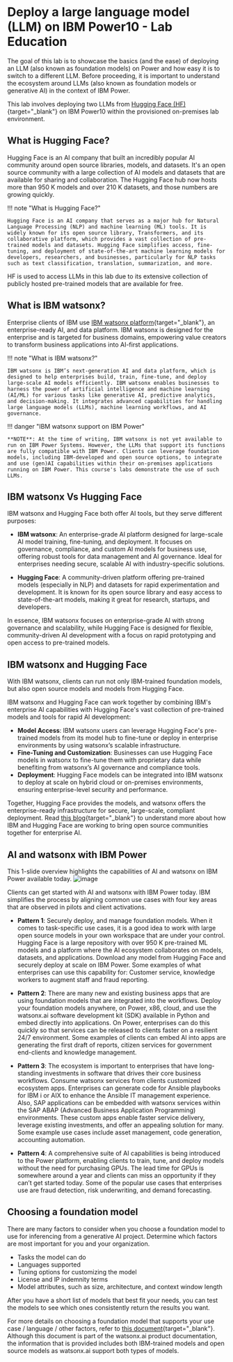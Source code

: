 # Deploy a large language model (LLM) on IBM Power10 - Lab Education

The goal of this lab is to showcase the basics (and the ease) of deploying an LLM (also known as foundation models) on Power and how easy it is to switch to a different LLM.
Before proceeding, it is important to understand the ecosystem around LLMs (also known as foundation models or generative AI) in the context of IBM Power.

This lab involves deploying two LLMs from [Hugging Face (HF)](https://huggingface.co/){target="_blank"} on IBM Power10 within the provisioned on-premises lab environment.

## What is Hugging Face?

Hugging Face is an AI company that built an incredibly popular AI community around open source libraries, models, and datasets.
It's an open source community with a large collection of AI models and datasets that are available for sharing and collaboration.
The Hugging Face hub now hosts more than 950 K models and over 210 K datasets, and those numbers are growing quickly.

!!! note "What is Hugging Face?"

    Hugging Face is an AI company that serves as a major hub for Natural Language Processing (NLP) and machine learning (ML) tools. It is widely known for its open source library, Transformers, and its collaborative platform, which provides a vast collection of pre-trained models and datasets. Hugging Face simplifies access, fine-tuning, and deployment of state-of-the-art machine learning models for developers, researchers, and businesses, particularly for NLP tasks such as text classification, translation, summarization, and more.

HF is used to access LLMs in this lab due to its extensive collection of publicly hosted pre-trained models that are available for free.

## What is IBM watsonx?

Enterprise clients of IBM use [IBM watsonx platform](https://www.ibm.com/watsonx){target="_blank"}, an enterprise-ready AI, and data platform.
IBM watsonx is designed for the enterprise and is targeted for business domains, empowering value creators to transform business applications into AI-first applications.

!!! note "What is IBM watsonx?"

    IBM watsonx is IBM’s next-generation AI and data platform, which is designed to help enterprises build, train, fine-tune, and deploy large-scale AI models efficiently. IBM watsonx enables businesses to harness the power of artificial intelligence and machine learning (AI/ML) for various tasks like generative AI, predictive analytics, and decision-making. It integrates advanced capabilities for handling large language models (LLMs), machine learning workflows, and AI governance.

!!! danger "IBM watsonx support on IBM Power"

    **NOTE**: At the time of writing, IBM watsonx is not yet available to run on IBM Power Systems. However, the LLMs that support its functions are fully compatible with IBM Power. Clients can leverage foundation models, including IBM-developed and open source options, to integrate and use (gen)AI capabilities within their on-premises applications running on IBM Power. This course's labs demonstrate the use of such LLMs.

## IBM watsonx Vs Hugging Face

IBM watsonx and Hugging Face both offer AI tools, but they serve different purposes:

- **IBM watsonx**: An enterprise-grade AI platform designed for large-scale AI model training, fine-tuning, and deployment. It focuses on governance, compliance, and custom AI models for business use, offering robust tools for data management and AI governance. Ideal for enterprises needing secure, scalable AI with industry-specific solutions.

- **Hugging Face**: A community-driven platform offering pre-trained models (especially in NLP) and datasets for rapid experimentation and development. It is known for its open source library and easy access to state-of-the-art models, making it great for research, startups, and developers.

In essence, IBM watsonx focuses on enterprise-grade AI with strong governance and scalability, while Hugging Face is designed for flexible, community-driven AI development with a focus on rapid prototyping and open access to pre-trained models.

## IBM watsonx and Hugging Face

With IBM watsonx, clients can run not only IBM-trained foundation models, but also open source models and models from Hugging Face.

IBM watsonx and Hugging Face can work together by combining IBM's enterprise AI capabilities with Hugging Face's vast collection of pre-trained models and tools for rapid AI development:

- **Model Access**: IBM watsonx users can leverage Hugging Face's pre-trained models from its model hub to fine-tune or deploy in enterprise environments by using watsonx’s scalable infrastructure.
- **Fine-Tuning and Customization**: Businesses can use Hugging Face models in watsonx to fine-tune them with proprietary data while benefiting from watsonx’s AI governance and compliance tools.
- **Deployment**: Hugging Face models can be integrated into IBM watsonx to deploy at scale on hybrid cloud or on-premises environments, ensuring enterprise-level security and performance.

Together, Hugging Face provides the models, and watsonx offers the enterprise-ready infrastructure for secure, large-scale, compliant deployment.
Read [this blog](https://developer.ibm.com/blogs/awb-hugging-face-and-ibm-working-together-in-open-source/){target="_blank"} to understand more about how IBM and Hugging Face are working to bring open source communities together for enterprise AI.

## AI and watsonx with IBM Power

This 1-slide overview highlights the capabilities of AI and watsonx on IBM Power available today.
![image](https://github.com/user-attachments/assets/f3e6a66d-e418-4e3c-8315-08e125ad8149)

Clients can get started with AI and watsonx with IBM Power today. 
IBM simplifies the process by aligning common use cases with four key areas that are observed in pilots and client activations.

- **Pattern 1**: Securely deploy, and manage foundation models. When it comes to task-specific use cases, it is a good idea to work with large open source models in your own workspace that are under your control. Hugging Face is a large repository with over 950 K pre-trained ML models and a platform where the AI ecosystem collaborates on models, datasets, and applications. Download any model from Hugging Face and securely deploy at scale on IBM Power. Some examples of what enterprises can use this capability for: Customer service, knowledge workers to augment staff and fraud reporting.
 
- **Pattern 2**: There are many new and existing business apps that are using foundation models that are integrated into the workflows. Deploy your foundation models anywhere, on Power, x86, cloud, and use the watsonx.ai software development kit (SDK) available in Python and embed directly into applications. On Power, enterprises can do this quickly so that services can be released to clients faster on a resilient 24/7 environment. Some examples of clients can embed AI into apps are generating the first draft of reports, citizen services for government end-clients and knowledge management.
 
- **Pattern 3**: The ecosystem is important to enterprises that have long-standing investments in software that drives their core business workflows. Consume watsonx services from clients customized ecosystem apps. Enterprises can generate code for Ansible playbooks for IBM i or AIX to enhance the Ansible IT management experience. Also, SAP applications can be embedded with watsonx services within the SAP ABAP (Advanced Business Application Programming) environments. These custom apps enable faster service delivery, leverage existing investments, and offer an appealing solution for many. Some example use cases include asset management, code generation, accounting automation. 
 
- **Pattern 4**: A comprehensive suite of AI capabilities is being introduced to the Power platform, enabling clients to train, tune, and deploy models without the need for purchasing GPUs. The lead time for GPUs is somewhere around a year and clients can miss an opportunity if they can’t get started today. Some of the popular use cases that enterprises use are fraud detection, risk underwriting, and demand forecasting.

## Choosing a foundation model

There are many factors to consider when you choose a foundation model to use for inferencing from a generative AI project.
Determine which factors are most important for you and your organization.

- Tasks the model can do
- Languages supported
- Tuning options for customizing the model
- License and IP indemnity terms
- Model attributes, such as size, architecture, and context window length

After you have a short list of models that best fit your needs, you can test the models to see which ones consistently return the results you want.

For more details on choosing a foundation model that supports your use case / language / other factors, refer to [this document](https://www.ibm.com/docs/en/watsonx/saas?topic=models-choosing-model){target="_blank"}. Although this document is part of the watsonx.ai product documentation, the information that is provided includes both IBM-trained models and open source models as watsonx.ai support both types of models.
